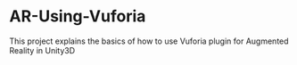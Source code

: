 # AR-Using-Vuforia
This project explains the basics of how to use Vuforia plugin for Augmented Reality in Unity3D
